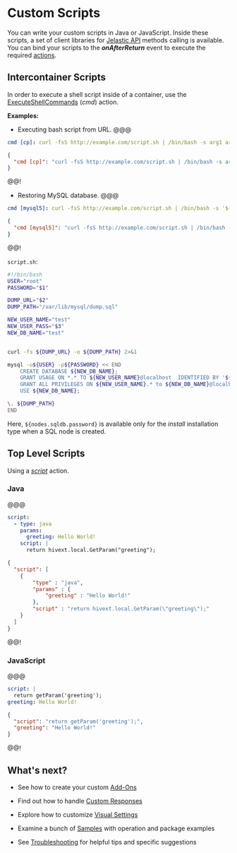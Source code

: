 # Custom Scripts

You can write your custom scripts in Java or JavaScript. Inside these scripts, a set of client libraries for <a href="https://docs.jelastic.com/api/" target="_blank">Jelastic API</a> methods calling is available. 
You can bind your scripts to the <b>*onAfterReturn*</b> event to execute the required <a href="/1.5.1/creating-manifest/actions/" target="_blank">actions</a>.                


## Intercontainer Scripts
In order to execute a shell script inside of a container, use the <a href="/1.5.1/creating-manifest/actions/#cmd" target="_blank">ExecuteShellCommands</a> (*cmd*) action.                                              

<b>Examples:</b>

- Executing bash script from URL.
@@@
```yaml
cmd [cp]: curl -fsS http://example.com/script.sh | /bin/bash -s arg1 arg2
```
``` json
{
  "cmd [cp]": "curl -fsS http://example.com/script.sh | /bin/bash -s arg1 arg2"
}
```
@@!

- Restoring MySQL database.
@@@
```yaml
cmd [mysql5]: curl -fsS http://example.com/script.sh | /bin/bash -s '${nodes.sqldb.password}' 'http://example.com/dump.sql' '${user.appPassword}'
```
``` json
{
  "cmd [mysql5]": "curl -fsS http://example.com/script.sh | /bin/bash -s '${nodes.sqldb.password}' 'http://example.com/dump.sql' '${user.appPassword}'"
}
```
@@!

`script.sh`:

```bash
#!/bin/bash
USER="root"
PASSWORD="$1"

DUMP_URL="$2"
DUMP_PATH="/var/lib/mysql/dump.sql"

NEW_USER_NAME="test"
NEW_USER_PASS="$3"
NEW_DB_NAME="test"


curl -fs ${DUMP_URL} -o ${DUMP_PATH} 2>&1

mysql -u${USER} -p${PASSWORD} << END 
    CREATE DATABASE ${NEW_DB_NAME};
    GRANT USAGE ON *.* TO ${NEW_USER_NAME}@localhost  IDENTIFIED BY '${NEW_USER_PASS}';
    GRANT ALL PRIVILEGES ON ${NEW_USER_NAME}.* to ${NEW_DB_NAME}@localhost;
    USE ${NEW_DB_NAME};

\. ${DUMP_PATH}
END
```

Here, `${nodes.sqldb.password}` is available only for the *install* installation type when a SQL node is created.                                   

## Top Level Scripts  

Using a <a href="/1.5.1/creating-manifest/actions/#script" target="_blank">*script*</a> action.                  

### Java
@@@
```yaml
script:
  - type: java
    params:
      greeting: Hello World!
    script: |
      return hivext.local.GetParam("greeting");
```
``` json
{
  "script": [
    {
        "type" : "java",        
        "params" : {
            "greeting" : "Hello World!"
        },
        "script" : "return hivext.local.GetParam(\"greeting\");"
    }
  ]
}
```
@@!

<!--
**Example #1 Generate random password**
-->

### JavaScript                
@@@
```yaml
script: |
  return getParam('greeting');
greeting: Hello World!
```
``` json
{
  "script": "return getParam('greeting');",
  "greeting": "Hello World!"
}
```
@@!
<br>
<h2>What's next?</h2>                

- See how to create your custom <a href="/1.5.1/creating-manifest/addons/" target="_blank">Add-Ons</a>                                

- Find out how to handle <a href="/1.5.1/creating-manifest/handling-custom-responses/" target="_blank">Custom Responses</a>                                                                           

- Explore how to customize <a href="/1.5.1/creating-manifest/visual-settings/" target="_blank">Visual Settings</a>                

- Examine a bunch of <a href="/samples/" target="_blank">Samples</a> with operation and package examples                      

- See <a href="/troubleshooting/" target="_blank">Troubleshooting</a> for helpful tips and specific suggestions                             
